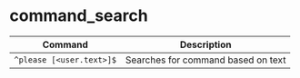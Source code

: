# command_search


| Command         | Description             |
| --------------- | ----------------------- |
| `^please [<user.text>]$`       | Searches for command based on text |

